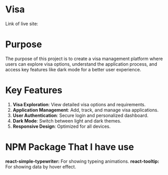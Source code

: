 
# Visa
Link of live site:

# Purpose
The purpose of this project is to create a visa management platform where users can explore visa options, understand the application process, and access key features like dark mode for a better user experience.

# Key Features
1. **Visa Exploration**: View detailed visa options and requirements.  
2. **Application Management**: Add, track, and manage visa applications.  
3. **User Authentication**: Secure login and personalized dashboard.  
4. **Dark Mode**: Switch between light and dark themes.  
5. **Responsive Design**: Optimized for all devices.

# NPM Package That I have use
**react-simple-typewriter:** For showing typeing animations.
**react-tooltip:** For showing data by hover effect.




